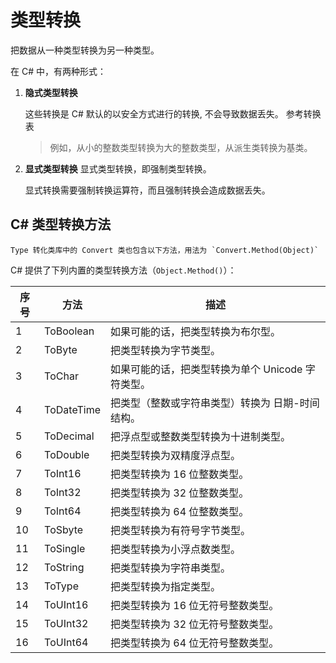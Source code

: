 # 类型转换

把数据从一种类型转换为另一种类型。

在 C# 中，有两种形式：

1. **隐式类型转换**

   这些转换是 C# 默认的以安全方式进行的转换, 不会导致数据丢失。
   参考转换表

   > 例如，从小的整数类型转换为大的整数类型，从派生类转换为基类。

2. **显式类型转换**
   显式类型转换，即强制类型转换。

   显式转换需要强制转换运算符，而且强制转换会造成数据丢失。

## C# 类型转换方法

    Type 转化类库中的 Convert 类也包含以下方法，用法为 `Convert.Method(Object)`

C# 提供了下列内置的类型转换方法（`Object.Method()`）：

| 序号 | 方法       | 描述                                              |
| ---- | ---------- | ------------------------------------------------- |
| 1    | ToBoolean  | 如果可能的话，把类型转换为布尔型。                |
| 2    | ToByte     | 把类型转换为字节类型。                            |
| 3    | ToChar     | 如果可能的话，把类型转换为单个 Unicode 字符类型。 |
| 4    | ToDateTime | 把类型（整数或字符串类型）转换为 日期-时间 结构。 |
| 5    | ToDecimal  | 把浮点型或整数类型转换为十进制类型。              |
| 6    | ToDouble   | 把类型转换为双精度浮点型。                        |
| 7    | ToInt16    | 把类型转换为 16 位整数类型。                      |
| 8    | ToInt32    | 把类型转换为 32 位整数类型。                      |
| 9    | ToInt64    | 把类型转换为 64 位整数类型。                      |
| 10   | ToSbyte    | 把类型转换为有符号字节类型。                      |
| 11   | ToSingle   | 把类型转换为小浮点数类型。                        |
| 12   | ToString   | 把类型转换为字符串类型。                          |
| 13   | ToType     | 把类型转换为指定类型。                            |
| 14   | ToUInt16   | 把类型转换为 16 位无符号整数类型。                |
| 15   | ToUInt32   | 把类型转换为 32 位无符号整数类型。                |
| 16   | ToUInt64   | 把类型转换为 64 位无符号整数类型。                |

